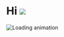 
Hi ![](https://user-images.githubusercontent.com/18350557/176309783-0785949b-9127-417c-8b55-ab5a4333674e.gif)
=============================================================================================================

![Loading animation](https://media.tenor.com/Z6gmDPeM6dgAAAAM/dance-moves.gif)
